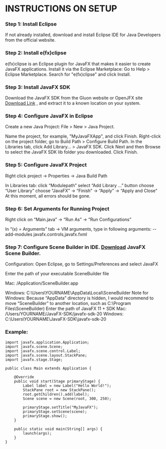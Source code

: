 # INSTRUCTIONS ON SETUP
### Step 1: Install Eclipse
If not already installed, download and install Eclipse IDE for Java Developers from the official website.

### Step 2: Install e(fx)clipse
e(fx)clipse is an Eclipse plugin for JavaFX that makes it easier to create JavaFX applications. Install it via the Eclipse Marketplace:
Go to Help > Eclipse Marketplace.
Search for "e(fx)clipse" and click Install.

### Step 3: Install JavaFX SDK
Download the JavaFX SDK from the Gluon website or 
OpenJFX site  [Download Link](https://gluonhq.com/products/javafx/) , and extract it to a known location on your system.

### Step 4: Configure JavaFX in Eclipse
Create a new Java Project: File > New > Java Project.

Name the project, for example, "MyJavaFXApp", and click Finish.
Right-click on the project folder, go to Build Path > Configure Build Path.
In the Libraries tab, click Add Library... > JavaFX SDK.
Click Next and then Browse to select the JavaFX SDK lib folder you downloaded. Click Finish.

### Step 5: Configure JavaFX Project
Right click project -> Properties -> Java Build Path

In Libraries tab: 
click “Modulepath” 
select “Add Library …” button 
choose “User Library”
choose “JavaFX” -> “Finish” -> “Apply” -> “Apply and Close”
At this moment, all errors should be gone.

### Step 6: Set Arguments for Running Project
 Right click on “Main.java” -> “Run As” -> “Run Configurations”

In “(x) = Arguments” tab -> VM arguments, type in following arguments:
--add-modules javafx.controls,javafx.fxml

### Step 7: Configure Scene Builder in IDE. [Download](https://gluonhq.com/products/scene-builder/) JavaFX Scene Builder.

Configuration:
Open Eclipse, go to Settings/Preferences and select JavaFX

Enter the path of your executable SceneBuilder file

Mac: /Application/SceneBuilder.app

Windows: C:\Users\YOURNAME\AppData\Local\SceneBuilder 
Note for Windows: Because “AppData” directory is hidden, I would recommend to move “SceneBuilder” to another location, such as C:\Program Files\SceneBuilder) 
Enter the path of JavaFX 11 + SDK
Mac: /Users/YOURNAME/JavaFX-SDK/javafx-sdk-20
Windows: C:\Users\YOURNAME\JavaFX-SDK\javafx-sdk-20

### Example:
```
import javafx.application.Application;
import javafx.scene.Scene;
import javafx.scene.control.Label;
import javafx.scene.layout.StackPane;
import javafx.stage.Stage;

public class Main extends Application {

    @Override
    public void start(Stage primaryStage) {
        Label label = new Label("Hello World!");
        StackPane root = new StackPane();
        root.getChildren().add(label);
        Scene scene = new Scene(root, 300, 250);

        primaryStage.setTitle("MyJavaFX");
        primaryStage.setScene(scene);
        primaryStage.show();
    }

    public static void main(String[] args) {
        launch(args);
    }
}
```
